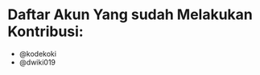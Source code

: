 # Daftar Akun Yang sudah Melakukan Kontribusi:
<!-- Tambahkan akun github mu pada list dibawah -->

- @kodekoki
- @dwiki019
